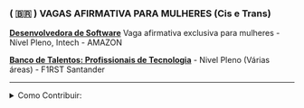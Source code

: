 ### ( 🇧🇷 ) VAGAS AFIRMATIVA PARA MULHERES (Cis e Trans)



[**Desenvolvedora de Software**](https://www.amazon.jobs/pt/jobs/2683301/desenvolvedora-de-software-vaga-afirmativa-exclusiva-para-mulheres-intech) Vaga afirmativa exclusiva para mulheres - Nível Pleno, Intech - AMAZON

[**Banco de Talentos: Profissionais de Tecnologia**](https://santander.wd3.myworkdayjobs.com/pt-BR/SantanderCareers/job/SAO-PAULO/Banco-de-Talentos--Profissionais-de-Tecnologia----Vaga-Afirmativa-para-Mulheres_Req1295338?Source=Source_LinkedIn) - Nivel Pleno (Várias áreas) - F1RST Santander 


<hr>

<details>  
 <summary> Como Contribuir: </summary>

- Como adicionar uma nova indicação:
    
    ```
    [Nome da Vaga - Nivel (Breve discrição)](link)
    ```
    
- Caso queira indicar que a dica foi sua, coloque desse jeito:
    
    ```
    [Nome da Vaga - Nivel (Breve discrição)](link da vaga)
    (Dica de [Seu nome](Link do seu GitHub))
    ```
    
</details>
